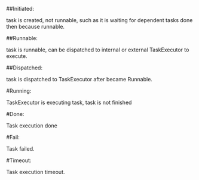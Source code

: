 
##Initiated:

  task is created, not runnable, such as it is waiting for dependent tasks done then because runnable.

##Runnable:
	
  task is runnable, can be dispatched to internal or external TaskExecutor to execute.

##Dispatched:
        
  task is dispatched to TaskExecutor after became Runnable.

#Running:
        
  TaskExecutor is executing task, task is not finished

#Done:
  
  Task execution done

#Fail: 
  
  Task failed.

#Timeout:
  
  Task execution timeout.

